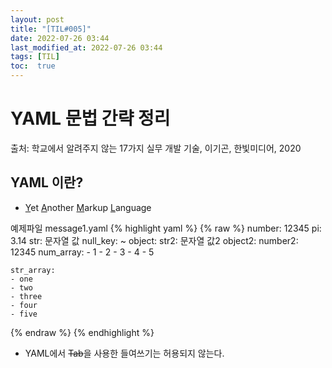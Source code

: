 ```yaml
---
layout: post
title: "[TIL#005]" 
date: 2022-07-26 03:44
last_modified_at: 2022-07-26 03:44
tags: [TIL]
toc:  true
---
```

# YAML 문법 간략 정리
출처: 학교에서 알려주지 않는 17가지 실무 개발 기술, 이기곤, 한빛미디어, 2020

## YAML 이란?

  - <ins>Y</ins>et <ins>A</ins>nother <ins>M</ins>arkup <ins>L</ins>anguage

  예제파일 message1.yaml
  {% highlight yaml %}
  {% raw %}
	number: 12345
	pi: 3.14
	str: 문자열 값
	null_key: ~
	object:
	  str2: 문자열 값2
	  object2:
        number2: 12345
	num_array:
	- 1
	- 2
	- 3
	- 4
	- 5

    str_array:
	- one
	- two
	- three
	- four
	- five
  {% endraw %}
  {% endhighlight %}
  * YAML에서 <del>Tab</del>을 사용한 들여쓰기는 허용되지 않는다.
